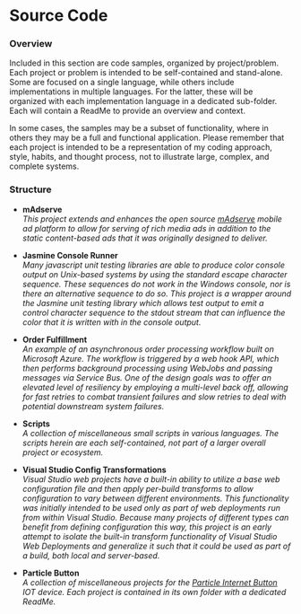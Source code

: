 # Source Code #

### Overview ###

Included in this section are code samples, organized by project/problem.  Each project or problem is intended to be self-contained and stand-alone.  Some are focused on a single language, while others include implementations in multiple languages.  For the latter, these will be organized with each implementation language in a dedicated sub-folder.  Each will contain a ReadMe to provide an overview and context.   

In some cases, the samples may be a subset of functionality, where in others they may be a full and functional application.  Please remember that each project is intended to be a representation of my coding approach, style, habits, and thought process, not to illustrate large, complex, and complete systems.  

### Structure ###

* **mAdserve**
  <br />_This project extends and enhances the open source [mAdserve](http://madserve.org "mAdserve") mobile ad platform to allow for serving of rich media ads in addition to the static content-based ads that it was originally designed to deliver._
  
* **Jasmine Console Runner**
  <br />_Many javascript unit testing libraries are able to produce color console output on Unix-based systems by using the standard escape character sequence.  These sequences do not work in the Windows console, nor is there an alternative sequence to do so. This project is a wrapper around the Jasmine unit testing library which allows test output to emit a control character sequence to the stdout stream that can influence the color that it is written with in the console output._
  
* **Order Fulfillment**
  <br />_An example of an asynchronous order processing workflow built on Microsoft Azure.  The workflow is triggered by a web hook API, which then performs background processing using WebJobs and passing messages via Service Bus.  One of the design goals was to offer an elevated level of resiliency by employing a multi-level back off, allowing for fast retries to combat transient failures and slow retries to deal with potential downstream system failures._
    
* **Scripts**
  <br />_A collection of miscellaneous small scripts in various languages.  The scripts herein are each self-contained, not part of a larger overall project or ecosystem._
  
* **Visual Studio Config Transformations**
  <br />_Visual Studio web projects have a built-in ability to utilize a base web configuration file and then apply per-build transforms to allow configuration to vary between different environments.  This functionality was initially intended to be used only as part of web deployments run from within Visual Studio.  Because many projects of different types can benefit from defining configuration this way, this project is an early attempt to isolate the built-in transform functionality of Visual Studio Web Deployments and generalize it such that it could be used as part of a build, both local and server-based._
  
* **Particle Button**
  <br />_A collection of miscellaneous projects for the [Particle Internet Button](https://docs.particle.io/guide/tools-and-features/button/core/) IOT device.  Each project is contained in its own folder with a dedicated ReadMe._
